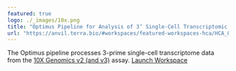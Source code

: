 ```yaml
---
featured: true
logo: ./_images/10x.png
title: "Optimus Pipeline for Analysis of 3’ Single-Cell Transcriptomic Data"
url: "https://anvil.terra.bio/#workspaces/featured-workspaces-hca/HCA_Optimus_Pipeline"
---
```


The Optimus pipeline processes 3-prime single-cell transcriptome data from the [10X Genomics v2 (and v3)](https://www.10xgenomics.com/solutions/single-cell) assay. [Launch Workspace](https://anvil.terra.bio/#workspaces/featured-workspaces-hca/HCA_Optimus_Pipeline)
